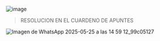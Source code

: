 ![image](https://github.com/user-attachments/assets/7a61a07c-c9ff-4b2a-be49-92c60563b4a1)

> RESOLUCION EN EL CUARDENO DE APUNTES

![Imagen de WhatsApp 2025-05-25 a las 14 59 12_99c05127](https://github.com/user-attachments/assets/85bf515f-409d-4685-b575-39f90bf854ee)
